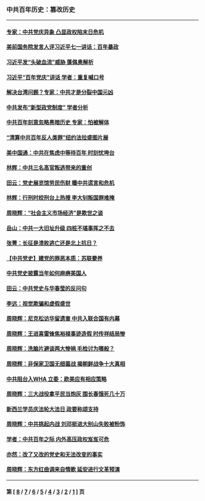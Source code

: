 ### 中共百年历史：篡改历史
---
#### [专家：中共党庆异象 凸显政权陷末日危机](../../pages/nf1176115/n13067084.md?07250430) 
#### [美前国务院发言人评习近平七一讲话：百年暴政](../../pages/nf1176115/n13066986.md?07250430) 
#### [习近平发“头破血流”威胁 蓬佩奥解析](../../pages/nf1176115/n13063604.md?07250430) 
#### [习近平“百年党庆”讲话 学者：重复喊口号](../../pages/nf1176115/n13061411.md?07250430) 
#### [解决台湾问题？专家：中共才是分裂中国元凶](../../pages/nf1176115/n13060811.md?07250430) 
#### [中共发布“新型政党制度” 学者分析](../../pages/nf1176115/n13056354.md?07250430) 
#### [中共百年刻意忽略黑暗历史 专家：怕被解体](../../pages/nf1176115/n13056056.md?07250430) 
#### [“清算中共百年反人类罪”纽约法拉盛图片展](../../pages/nf1176115/n13052220.md?07250430) 
#### [美中国通：中共在焦虑中等待百年 时刻忧垮台](../../pages/nf1176115/n13048820.md?07250430) 
#### [林辉：中共三名高官叛逃带来的重创](../../pages/nf1176115/n13035206.md?07250430) 
#### [田云：党史展览馆劳民伤财 曝中共谎言和危机](../../pages/nf1176115/n13033900.md?07250430) 
#### [林辉：行刑时绞刑台上热搜 李大钊叛国罪难掩](../../pages/nf1176115/n13031965.md?07250430) 
#### [周晓辉：“社会主义市场经济”是欺世之谈](../../pages/nf1176115/n13024090.md?07250430) 
#### [岳山：中共一大旧址升级 四桩不堪事挥之不去](../../pages/nf1176115/n13021697.md?07250430) 
#### [张菁：长征是溃败逃亡还是北上抗日？](../../pages/nf1176115/n13020585.md?07250430) 
#### [【中共党史】建党的罪恶本质：苏联豢养](../../pages/nf1176115/n13011888.md?07250430) 
#### [中共党史披露当年如何麻痹美国人](../../pages/nf1176115/n12966400.md?07250430) 
#### [田云：中共党史与华春莹的反问句](../../pages/nf1176115/n12765178.md?07250430) 
#### [李远：视觉欺骗和虚假盛世](../../pages/nf1176115/n12993376.md?07250430) 
#### [周晓辉：尼克松访华留遗害 中共入联合国有内幕](../../pages/nf1176115/n12991422.md?07250430) 
#### [周晓辉：王进喜雷锋焦裕禄事迹造假 时传祥结局惨](../../pages/nf1176115/n12985497.md?07250430) 
#### [周晓辉：洗脑片避谈两大惨祸 毛检讨为哪般？](../../pages/nf1176115/n12971285.md?07250430) 
#### [周晓辉：非保家卫国无细菌战 揭朝鲜战争十大真相](../../pages/nf1176115/n12954161.md?07250430) 
#### [中共阻台入WHA 立委：欧美应有相应策略](../../pages/nf1176115/n12939343.md?07250430) 
#### [周晓辉：三大战役拿平民当炮灰 围长春饿死几十万](../../pages/nf1176115/n12934921.md?07250430) 
#### [新西兰学员庆法轮大法日 政要称颂支持](../../pages/nf1176115/n12932715.md?07250430) 
#### [周晓辉：中共挑起内战 刘邓挺进大别山失败被粉饰](../../pages/nf1176115/n12929004.md?07250430) 
#### [学者：中共百年之际 内外高压政权岌岌可危](../../pages/nf1176115/n12925426.md?07250430) 
#### [亦然：改了又改的党史和无法改变的事实](../../pages/nf1176115/n12919443.md?07250430) 
#### [周晓辉：东方红曲调来自情歌 延安进行文革预演](../../pages/nf1176115/n12914429.md?07250430) 

---
#### 第 [ [8](./8.md?07250430) / [7](./7.md?07250430) / [6](./6.md?07250430) / [5](./5.md?07250430) / [4](./4.md?07250430) / [3](./3.md?07250430) / [2](./2.md?07250430) / [1](./1.md?07250430) ] 页
